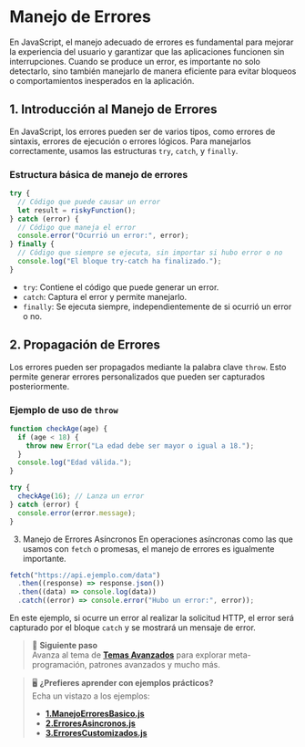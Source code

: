 # Manejo de Errores

En JavaScript, el manejo adecuado de errores es fundamental para mejorar la experiencia del usuario y garantizar que las aplicaciones funcionen sin interrupciones. Cuando se produce un error, es importante no solo detectarlo, sino también manejarlo de manera eficiente para evitar bloqueos o comportamientos inesperados en la aplicación.

## 1. Introducción al Manejo de Errores

En JavaScript, los errores pueden ser de varios tipos, como errores de sintaxis, errores de ejecución o errores lógicos. Para manejarlos correctamente, usamos las estructuras `try`, `catch`, y `finally`.

### Estructura básica de manejo de errores

```javascript
try {
  // Código que puede causar un error
  let result = riskyFunction();
} catch (error) {
  // Código que maneja el error
  console.error("Ocurrió un error:", error);
} finally {
  // Código que siempre se ejecuta, sin importar si hubo error o no
  console.log("El bloque try-catch ha finalizado.");
}
```

- `try`: Contiene el código que puede generar un error.
- `catch`: Captura el error y permite manejarlo.
- `finally`: Se ejecuta siempre, independientemente de si ocurrió un error o no.

## 2. Propagación de Errores

Los errores pueden ser propagados mediante la palabra clave `throw`. Esto permite generar errores personalizados que pueden ser capturados posteriormente.

### Ejemplo de uso de `throw`

```javascript
function checkAge(age) {
  if (age < 18) {
    throw new Error("La edad debe ser mayor o igual a 18.");
  }
  console.log("Edad válida.");
}

try {
  checkAge(16); // Lanza un error
} catch (error) {
  console.error(error.message);
}
```

3. Manejo de Errores Asíncronos
   En operaciones asíncronas como las que usamos con `fetch` o promesas, el manejo de errores es igualmente importante.

```javascript
fetch("https://api.ejemplo.com/data")
  .then((response) => response.json())
  .then((data) => console.log(data))
  .catch((error) => console.error("Hubo un error:", error));
```

En este ejemplo, si ocurre un error al realizar la solicitud HTTP, el error será capturado por el bloque `catch` y se mostrará un mensaje de error.

> 🚀 **Siguiente paso**  
> Avanza al tema de **[Temas Avanzados](./12-avanzado.md)** para explorar
> meta-programación, patrones avanzados y mucho más.

> 🖥️ **¿Prefieres aprender con ejemplos prácticos?**  
> Echa un vistazo a los ejemplos:
>
> - **[1.ManejoErroresBasico.js](../ejemplos/11-manejo-errores/ManejoErroresBasico.js)**
> - **[2.ErroresAsincronos.js](../ejemplos/11-manejo-errores/ErroresAsincronos.js)**
> - **[3.ErroresCustomizados.js](../ejemplos/11-manejo-errores/ErroresCustomizados.js)**

